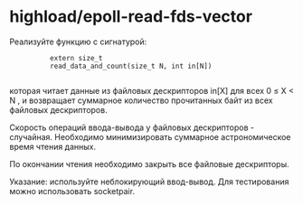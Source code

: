 # highload/epoll-read-fds-vector

Реализуйте функцию с сигнатурой:

```
          extern size_t
          read_data_and_count(size_t N, int in[N])
        
```

которая читает данные из файловых дескрипторов in[X] для всех 0 ≤ X < N , и возвращает суммарное количество прочитанных
байт из всех файловых дескрипторов.

Скорость операций ввода-вывода у файловых дескрипторов - случайная. Необходимо минимизировать суммарное астрономическое
время чтения данных.

По окончании чтения необходимо закрыть все файловые дескрипторы.

Указание: используйте неблокирующий ввод-вывод. Для тестирования можно использовать socketpair.
